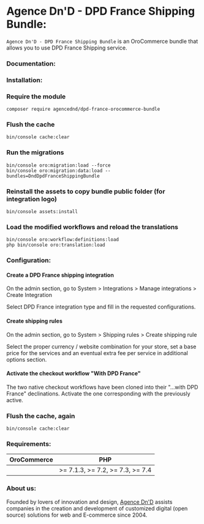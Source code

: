 # Agence Dn'D - DPD France Shipping Bundle:

`Agence Dn'D - DPD France Shipping Bundle` is an OroCommerce bundle that allows you to use DPD France Shipping service.

### Documentation:


### Installation:
### Require the module
```composer require agencednd/dpd-france-orocommerce-bundle```

### Flush the cache
```bin/console cache:clear```

### Run the migrations
```
bin/console oro:migration:load --force
bin/console oro:migration:data:load --bundles=DndDpdFranceShippingBundle
```

### Reinstall the assets to copy bundle public folder (for integration logo)
```bin/console assets:install```


### Load the modified workflows and reload the translations

```
bin/console oro:workflow:definitions:load
php bin/console oro:translation:load
```


### Configuration:

#### Create a DPD France shipping integration

On the admin section, go to System > Integrations > Manage integrations > Create Integration

Select DPD France integration type and fill in the requested configurations.

#### Create shipping rules

On the admin section, go to System > Shipping rules > Create shipping rule

Select the proper currency / website combination for your store, set a base price for the services and an eventual extra fee per service in additional options section.

#### Activate the checkout workflow "With DPD France"

The two native checkout workflows have been cloned into their "...with DPD France" declinations. Activate the one corresponding with the previously active.

### Flush the cache, again

```bin/console cache:clear```


### Requirements:

| OroCommerce           | PHP                               |
| :---------------------| :--------------------------------:|
|                       | \>= 7.1.3, >= 7.2, >= 7.3, >= 7.4 |

### About us:

Founded by lovers of innovation and design, [Agence Dn'D](https://www.dnd.fr) assists companies in the creation and development of customized digital (open source) solutions for web and E-commerce since 2004.
